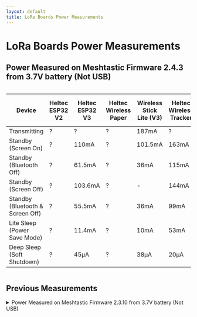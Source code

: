 ```yaml
---
layout: default
title: LoRa Boards Power Measurements
---
```


# LoRa Boards Power Measurements

## Power Measured on Meshtastic Firmware 2.4.3 from 3.7V battery (Not USB)

<div style="overflow-x: auto;">
  <table>
    <thead>
      <tr>
        <th>Device</th>
        <th>Heltec ESP32 V2</th>
        <th>Heltec ESP32 V3</th>
        <th>Heltec Wireless Paper</th>
        <th>Wireless Stick Lite (V3)</th>
        <th>Heltec Wireless Tracker</th>
        <th>Heltec Capsule Sensor V3</th>
        <th>Heltec Vision Master E213</th>
        <th>Heltec Vision Master E290</th>
        <th>Heltec Vision Master T190</th>
        <th>T-Deck</th>
        <th>RAK nRF52840</th>
      </tr>
    </thead>
    <tbody>
      <tr>
        <td>Transmitting</td>
        <td>?</td><!--Heltec V2-->
        <td>?</td><!--Heltec V3-->
        <td>?</td><!--Wireless Paper-->
        <td>187mA</td><!--Wireless Stick Lite-->
        <td>?</td><!--Wireless Tracker-->
        <td>?</td><!--Capsule Sensor V3-->
        <td>?</td><!--VME213-->
        <td>176mA</td><!--VME290-->
        <td>?</td><!--VMET190-->
        <td>?</td><!--T-Deck-->
        <td>?</td><!--RAKRAK19007-->
      </tr>
      <tr>
        <td>Standby (Screen On)</td>
        <td>?</td><!--Heltec V2-->
        <td>110mA</td><!--Heltec V3-->
        <td>?</td><!--Wireless Paper-->
        <td>101.5mA</td><!--Wireless Stick Lite-->
        <td>163mA</td><!--Wireless Tracker-->
        <td>?</td><!--Capsule Sensor V3-->
        <td>?</td><!--VME213-->
        <td>110mA</td><!--VME290-->
        <td>128mA</td><!--VMET190-->
        <td>?</td><!--T-Deck-->
        <td>7.5mA</td><!--RAKRAK19007-->
      </tr>
      <tr>
        <td>Standby (Bluetooth Off)</td>
        <td>?</td><!--Heltec V2-->
        <td>61.5mA</td><!--Heltec V3-->
        <td>?</td><!--Wireless Paper-->
        <td>36mA</td><!--Wireless Stick Lite-->
        <td>115mA</td><!--Wireless Tracker-->
        <td>?</td><!--Capsule Sensor V3-->
        <td>?</td><!--VME213-->
        <td>62mA</td><!--VME290-->
        <td>82.4mA</td><!--VMET190-->
        <td>?</td><!--T-Deck-->
        <td>?</td><!--RAKRAK19007-->
      </tr>
      <tr>
        <td>Standby (Screen Off)</td>
        <td>?</td><!--Heltec V2-->
        <td>103.6mA</td><!--Heltec V3-->
        <td>?</td><!--Wireless Paper-->
        <td>-</td><!--Wireless Stick Lite-->
        <td>144mA</td><!--Wireless Tracker-->
        <td>?</td><!--Capsule Sensor V3-->
        <td>?</td><!--VME213-->
        <td>110mA</td><!--VME290-->
        <td>114mA</td><!--VMET190-->
        <td>?</td><!--T-Deck-->
        <td>-</td><!--RAKRAK19007-->
      </tr>
      <tr>
        <td>Standby (Bluetooth & Screen Off)</td>
        <td>?</td><!--Heltec V2-->
        <td>55.5mA</td><!--Heltec V3-->
        <td>?</td><!--Wireless Paper-->
        <td>36mA</td><!--Wireless Stick Lite-->
        <td>99mA</td><!--Wireless Tracker-->
        <td>?</td><!--Capsule Sensor V3-->
        <td>?</td><!--VME213-->
        <td>62mA</td><!--VME290-->
        <td>66.9mA</td><!--VMET190-->
        <td>?</td><!--T-Deck-->
        <td>?</td><!--RAKRAK19007-->
      </tr>
      <tr>
        <td>Lite Sleep (Power Save Mode)</td>
        <td>?</td><!--Heltec V2-->
        <td>11.4mA</td><!--Heltec V3-->
        <td>?</td><!--Wireless Paper-->
        <td>10mA</td><!--Wireless Stick Lite-->
        <td>53mA</td><!--Wireless Tracker-->
        <td>?</td><!--Capsule Sensor V3-->
        <td>?</td><!--VME213-->
        <td>11.2mA</td><!--VME290-->
        <td>16.7mA</td><!--VMET190-->
        <td>?</td><!--T-Deck-->
        <td>?</td><!--RAKRAK19007-->
      </tr>
      <tr>
        <td>Deep Sleep (Soft Shutdown)</td>
        <td>?</td><!--Heltec V2-->
        <td>45μA</td><!--Heltec V3-->
        <td>?</td><!--Wireless Paper-->
        <td>38μA</td><!--Wireless Stick Lite-->
        <td>20μA</td><!--Wireless Tracker-->
        <td>?</td><!--Capsule Sensor V3-->
        <td>?</td><!--VME213-->
        <td>16μA</td><!--VME290-->
        <td>163μA</td><!--VMET190-->
        <td>?</td><!--T-Deck-->
        <td>?</td><!--RAKRAK19007-->
      </tr>
    </tbody>
  </table>
</div>

## Previous Measurements

<details>
  <summary>Power Measured on Meshtastic Firmware 2.3.10 from 3.7V battery (Not USB)</summary>
  
  <div style="overflow-x: auto;">
    <table>
      <thead>
        <tr>
          <th>Device</th>
          <th>Heltec ESP32 V2</th>
          <th>Heltec ESP32 V3</th>
          <th>Heltec Wireless Paper</th>
          <th>Wireless Stick Lite (V3)</th>
          <th>Heltec Wireless Tracker</th>
          <th>Heltec Capsule Sensor V3</th>
          <th>Heltec Vision Master E213</th>
          <th>T-Deck</th>
          <th>RAK nRF52840</th>
        </tr>
      </thead>
      <tbody>
        <tr>
          <td>Transmitting</td>
          <td>163mA</td><!--Heltec V2-->
          <td>267mA</td><!--Heltec V3-->
          <td>263mA</td><!--Wireless Paper-->
          <td>261mA</td><!--Wireless Stick Lite-->
          <td>332mA</td><!--Wireless Tracker-->
          <td>?</td><!--Capsule Sensor V3-->
          <td>226mA</td><!--VME213-->
          <td>162mA</td><!--T-Deck-->
          <td>88mA</td><!--RAKRAK19007-->
        </tr>
        <tr>
          <td>Standby (Screen On)</td>
          <td>57mA</td><!--Heltec V2-->
          <td>110mA</td><!--Heltec V3-->
          <td>101mA</td><!--Wireless Paper-->
          <td>N/A</td><!--Wireless Stick Lite-->
          <td>168mA</td><!--Wireless Tracker-->
          <td>?</td><!--Capsule Sensor V3-->
          <td>110mA</td><!--VME213-->
          <td>138mA</td><!--T-Deck-->
          <td>N/A</td><!--RAKRAK19007-->
        </tr>
        <tr>
          <td>Standby (Bluetooth Off)</td>
          <td>?</td><!--Heltec V2-->
          <td>43mA</td><!--Heltec V3-->
          <td>?</td><!--Wireless Paper-->
          <td>?</td><!--Wireless Stick Lite-->
          <td>?</td><!--Wireless Tracker-->
          <td></td><!--Capsule Sensor V3-->
          <td>?</td><!--VME213-->
          <td>?</td><!--T-Deck-->
          <td>?</td><!--RAKRAK19007-->
        </tr>
        <tr>
          <td>Standby (Screen Off)</td>
          <td>54mA</td><!--Heltec V2-->
          <td>103mA</td><!--Heltec V3-->
          <td>101mA</td><!--Wireless Paper-->
          <td>104.5mA</td><!--Wireless Stick Lite-->
          <td>148mA</td><!--Wireless Tracker-->
          <td>?</td><!--Capsule Sensor V3-->
          <td></td><!--VME213-->
          <td>113mA</td><!--T-Deck-->
          <td>12mA</td><!--RAKRAK19007-->
        </tr>
        <tr>
          <td>Lite Sleep (Power Save Mode)</td>
          <td>14mA</td><!--Heltec V2-->
          <td>11mA</td><!--Heltec V3-->
          <td>12.3mA</td><!--Wireless Paper-->
          <td>11.8mA</td><!--Wireless Stick Lite-->
          <td>55mA</td><!--Wireless Tracker-->
          <td>?</td><!--Capsule Sensor V3-->
          <td></td><!--VME213-->
          <td>29mA</td><!--T-Deck-->
          <td>7mA</td><!--RAKRAK19007-->
        </tr>
        <tr>
          <td>Deep Sleep (Soft Shutdown)</td>
          <td>2.68mA</td><!--Heltec V2-->
          <td>34μA</td><!--Heltec V3-->
          <td>16μA</td><!--Wireless Paper-->
          <td>30μA</td><!--Wireless Stick Lite-->
          <td>22μA</td><!--Wireless Tracker-->
          <td>?</td><!--Capsule Sensor V3-->
          <td></td><!--VME213-->
          <td>Has Power Switch</td><!--T-Deck-->
          <td>2μA</td><!--RAKRAK19007-->
        </tr>
      </tbody>
    </table>
  </div>
</details>
